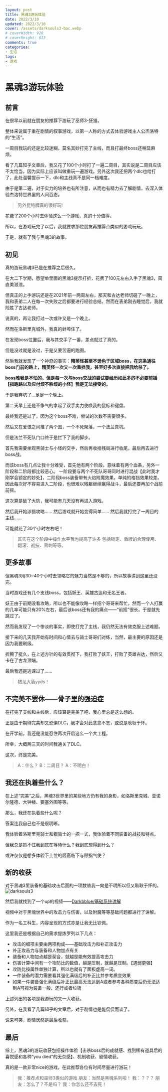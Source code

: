 ```yaml
---
layout: post
title: 黑魂3游玩体验
date: 2022/3/10
updated: 2022/3/10
cover: /assets/darksouls3-bac.webp
# coverWidth: 920
# coverHeight: 613
comments: true
categories: 
- 生活
tags:
- 游戏
---
```


# 黑魂3游玩体验
## 前言
在很早以前就在朋友的推荐下游玩了巫师3-狂猎。

整体来说属于重在剧情的叙事游戏，以第一人称的方式去体验游戏主人公杰洛特的“生活”。

一周目我玩的还是比较迷糊，莫名其妙打完了主线，而且打最终boss还稍显麻烦。

看了几篇知乎文章后，我又花了100个小时打了一遍二周目，其实说是二周目应该不太恰当，因为实际上应该叫做重玩一遍游戏。另外这次我还把两个dlc也给打了，此处温馨提示一下，dlc和主线真不是同一档难度。

由于是第二遍，对于实力的培养也有所注意，从而也有精力去了解剧情，去深入体验杰洛特世界里的人间百态。

> 另外昆特牌真的很好玩!

花费了200个小时去体验这么一个游戏，真的十分值得。

所以，在游戏玩完了以后，我就要求那位朋友再推荐点类似的游戏玩玩。

于是，就有了我与黑魂3的故事。

## 初见
真的游玩黑魂3已是在推荐之后很久。

在大二下学期，愿望单里面的黑魂3提示打折，花费了100元左右入手了黑魂3，简直美滋滋。

但真正的上手游玩还是在2021年前一两周左右，那天和古达老师切磋了一晚上，我和表弟二人在每一次失败之后都要进行经验总结。然而在表弟刚去睡觉后，我就险胜了古达老师。

说真的，再让我打过一次或许又是一个晚上。

然而在洛斯里克城外，我真的蚌埠住了。

在发现boss位置后，我与其交手了一番，差点就过了真的。

但是没过就是没过，于是又要苦逼的跑图。

然后我就发现了一个神奇的事实：**精英怪甚至不逊色于区域boss，在这条通往boss门前的路上，精英怪一次又一次重挫我，甚至好多次直接把我给杀了。**

**boss难我是不怕的，但是每一次与boss交战的尝试要经历如此多的不必要前摇【指跑路以及应付烦不胜烦的小怪】我是无法接受的。**

于是我弃坑了...足足一个晚上。

第二天早上还是不争气的拿起了双手卖力使唤我的鼠标和键盘。

最终我还是过了，因为这个boss不难，尝试的次数不需要很多。

然后又在爱恨之间推了两个图，一个不死聚落，一个法兰粪坑。

但是法兰不死队门口终于是拦下了我的脚步。

首先我需要坐观黑骑士与小怪的交手，然后再收拾残局进行收尾，最后再去进行boss战。

而该boss有几点让我十分难受，首先他有两个阶段，意味着有两个血条，另外一阶段和二阶段都比较恶心。
一阶段要与两个不死队哥哥同时进行混战【此时我才刚学会锁定的妙处】，二阶段boss装备带有火焰附魔效果，单纯的格挡效果较差。
因此每次好不容易进入二阶段，也很难以残躯继续赢得战斗，最后还要再加个战前前摇。

这次算是破了大防，我可能有几天没有再进入游戏。

然后我开始涉猎攻略......
然后游戏就开始变得简单......
然后我就打完了一周目的主线......

可能就花了30个小时左右吧！

> 其实在这个阶段中操作水平我也提高了许多
> 包括锁定、盾牌的合理使用、翻滚、战技、背刺等等。
## 更多故事

但黑魂3用30~40个小时去领略它的魅力当然是不够的，所以故事讲到这里还没完。

当时游戏还有几个支线boss，包括妖王、英雄古达和无名王者。

妖王由于前期没看攻略，所以也不能像攻略一样招个哥哥来帮忙，然而一个人打赢的几率可能只有20%左右，最后该boss还有我的痛点——“前摇”很长。于是就先跳过了。

然而我发现了一个惨淡的事实，即使打完了主线，我仍然无法有效克服上述难题。

接下来的几天我开始有时间和心情去与骑士哥哥们对练，当然，最主要的原因还是因为我要刷级。

折腾了挺久，在上述方针的有效贯彻下，我打败了妖王，打败了英雄古达，然后又卡在了古龙顶端。

最后我还是逃课过了......
> 猎龙大盾yyds！

##  不完美不罢休——骨子里的强迫症
在打完了支线和主线后，应该算是完美了吧，我心里总是这么想的。

正是由于期待完美却又恐惧DLC，我才会对此念念不忘，或说是耿耿于怀。

在开学前，我还是没能忍住再次开启这么一个大工程。

所幸，大概两三天的时间我通关了DLC。

这次，终是完美。
> A：什么？
> B：二周目？
> A：不明白！

## 我还在执着些什么？
在上述“完美”之后，黑魂3世界里的某些地方仍有我的身影，如洛斯里克城、亚诺尔隆德、大钟楼、要塞外围等等。

那么，我还在执着些什么呢？

答案连我自己也不是很明晰。

我体验着洛斯里克骑士和银骑士的一招一式，我体验着不同装备的战技和特点。

但我总是抓不住我到底在等待什么？我到底想得到什么？

或许仅仅是想多体验下上位的居高临下与颐指气使？
## 新的收获
对于黑魂3里装备的基础攻击后面的一项数值我一向是不明所以但又耿耿于怀的。
![darksouls3](/assets/darksouls3.webp)

然后我就找到了一个up的视频——[Darkbblue/基础系统讲解](https://m.bilibili.com/video/BV1e7411v7Hg)

视频中对于黑魂世界中的攻击力与伤害，以及附魔等等基础问题都进行了讲解。

作为一名工科生，内容呈现的方式亦是让我无比钦佩。

这里我还是根据自己的需求提炼罗列以下几点：
- 攻击的细项主要由两项构成——基础攻击力和补正攻击力
- 补正攻击力与装备和人物加点有关
- 装备和人物加点越是契合，就越是能有效提高攻击力
- 伤害计算中间有一个攻防比的数值，越是压制，就越是压制。【遇弱更强】
- 攻防比按属性单独计算，所以也就有了面板虚高一词。
- 一件装备的潜力需要看其强化满级后的补正比并参考质变效果
- 如果一件装备强化满级后补正比最高无法达到A或者参考各种质变后仍无法达到A可视为装备一般、还行或者垃圾

上述列出的各项是我游玩的又一大收获。

另外，在我看了几篇知乎的文章后，对于剧情也是能侃侃而谈了。

说来可笑，剧情居然是最后收获。

## 最后
综上，黑魂3的游玩收获包括操作体验【击杀boss后的成就感、找到稀有道具后的喜悦感和各种“you died”的无奈感】、机制收获、剧情收获。

真的是一款非常nice的游戏，在此推荐各位有时间尽量进行游玩！

> 我：推荐点和巫师3类似的游戏
> 朋友：当然是黑魂系列啦！
> 我：？？？
> 朋友：怎么了？不是吗？
> 我：你怎么还不去死！
